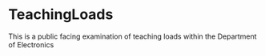 # TeachingLoads
This is a public facing examination of teaching loads within the Department of Electronics
